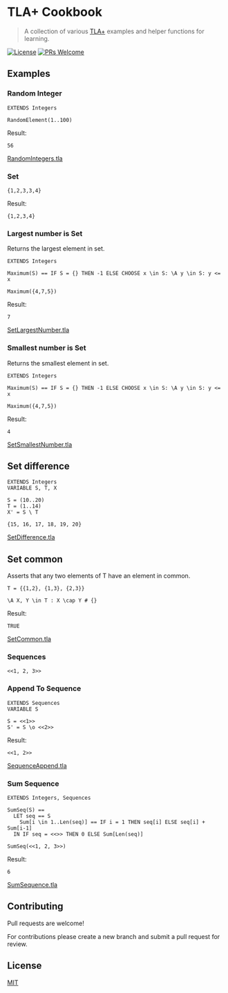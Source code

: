 # TLA+ Cookbook

> A collection of various [TLA+](https://lamport.azurewebsites.net/tla/tla.html) examples and helper functions for learning.

[![License](http://img.shields.io/badge/license-MIT-blue.svg)](https://raw.githubusercontent.com/miguelmota/tla-cookbook/master/LICENSE)
[![PRs Welcome](https://img.shields.io/badge/PRs-welcome-brightgreen.svg)](#contributing)

## Examples

### Random Integer

```tla
EXTENDS Integers

RandomElement(1..100)
```

Result:

```
56
```

[RandomIntegers.tla](./examples/RandomIntegers.tla)

### Set

```
{1,2,3,3,4}
```

Result:

```
{1,2,3,4}
```

### Largest number is Set

Returns the largest element in set.

```
EXTENDS Integers

Maximum(S) == IF S = {} THEN -1 ELSE CHOOSE x \in S: \A y \in S: y <= x

Maximum({4,7,5})
```

Result:

```
7
```

[SetLargestNumber.tla](./examples/SetLargestNumber.tla)

### Smallest number is Set

Returns the smallest element in set.

```
EXTENDS Integers

Maximum(S) == IF S = {} THEN -1 ELSE CHOOSE x \in S: \A y \in S: y <= x

Maximum({4,7,5})
```

Result:

```
4
```

[SetSmallestNumber.tla](./examples/SetSmallestNumber.tla)

## Set difference

```
EXTENDS Integers
VARIABLE S, T, X

S = (10..20)
T = (1..14)
X' = S \ T
```

```
{15, 16, 17, 18, 19, 20}
```

[SetDifference.tla](./examples/SetDifference.tla)

## Set common

Asserts that any two elements of T have an element in common.

```
T = {{1,2}, {1,3}, {2,3}}

\A X, Y \in T : X \cap Y # {}
```

Result:

```
TRUE
```

[SetCommon.tla](./examples/SetCommon.tla)

### Sequences

```
<<1, 2, 3>>
```

### Append To Sequence

```tla
EXTENDS Sequences
VARIABLE S

S = <<1>>
S' = S \o <<2>>
```

Result:

```
<<1, 2>>
```

[SequenceAppend.tla](./examples/SequenceAppend.tla)

### Sum Sequence

```tla
EXTENDS Integers, Sequences

SumSeq(S) ==
  LET seq == S
    Sum[i \in 1..Len(seq)] == IF i = 1 THEN seq[i] ELSE seq[i] + Sum[i-1]
  IN IF seq = <<>> THEN 0 ELSE Sum[Len(seq)]

SumSeq(<<1, 2, 3>>)
```

Result:

```
6
```

[SumSequence.tla](./examples/SumSequence.tla)

## Contributing

Pull requests are welcome!

For contributions please create a new branch and submit a pull request for review.

## License

[MIT](LICENSE)
